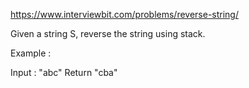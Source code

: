 https://www.interviewbit.com/problems/reverse-string/

Given a string S, reverse the string using stack.

Example :

Input : "abc"
Return "cba"

